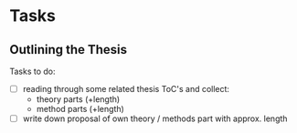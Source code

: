 # Tasks
## Outlining the Thesis

Tasks to do:
- [ ] reading through some related thesis ToC's and collect:
	- theory parts (+length)
 	- method parts (+length)
- [ ] write down proposal of own theory / methods part with approx. length
